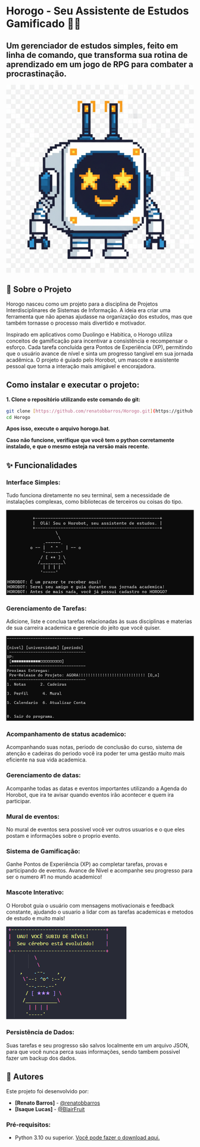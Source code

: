 # Horogo - Seu Assistente de Estudos Gamificado 🤖✨
## Um gerenciador de estudos simples, feito em linha de comando, que transforma sua rotina de aprendizado em um jogo de RPG para combater a procrastinação.

![Ilustração do Mascote Horobot](./HOROGO/Source/Horobot.png)

## 📜 Sobre o Projeto
Horogo nasceu como um projeto para a disciplina de Projetos Interdisciplinares de Sistemas de Informação. A ideia era criar uma ferramenta que não apenas ajudasse na organização dos estudos, mas que também tornasse o processo mais divertido e motivador.

Inspirado em aplicativos como Duolingo e Habitica, o Horogo utiliza conceitos de gamificação para incentivar a consistência e recompensar o esforço. Cada tarefa concluída gera Pontos de Experiência (XP), permitindo que o usuário avance de nível e sinta um progresso tangível em sua jornada acadêmica. O projeto é guiado pelo Horobot, um mascote e assistente pessoal que torna a interação mais amigável e encorajadora.

## Como instalar e executar o projeto:

**1. Clone o repositório utilizando este comando do git:**
```bash
git clone [https://github.com/renatobbarros/Horogo.git](https://github.com/renatobbarros/Horogo.git)
cd Horogo
```
**Apos isso, execute o arquivo horogo.bat**.

**Caso não funcione, verifique que você tem o python corretamente instalado, e que o mesmo esteja na versão mais recente.**

## ✨ Funcionalidades

### Interface Simples:
Tudo funciona diretamente no seu terminal, sem a necessidade de instalações complexas, como bibliotecas de terceiros ou coisas do tipo.

![Introdução do Programa](./HOROGO/Source/introducao.png)

### Gerenciamento de Tarefas:
Adicione, liste e conclua tarefas relacionadas às suas disciplinas e materias de sua carreira academica e gerencie do jeito que você quiser.

![Menu](./HOROGO/Source/menu.png)

### Acompanhamento de status academico: 
Acompanhando suas notas, periodo de conclusão do curso, sistema de atenção e cadeiras do periodo você ira poder ter uma gestão muito mais eficiente na sua vida academica.

### Gerenciamento de datas:
Acompanhe todas as datas e eventos importantes utilizando a Agenda do Horobot, que ira te avisar quando eventos irão acontecer e quem ira participar.

### Mural de eventos:
No mural de eventos sera possivel você ver outros usuarios e o que eles postam e informações sobre o proprio evento.

### Sistema de Gamificação:
Ganhe Pontos de Experiência (XP) ao completar tarefas, provas e participando de eventos.
Avance de Nível e acompanhe seu progresso para ser o numero #1 no mundo academico!

### Mascote Interativo:
O Horobot guia o usuário com mensagens motivacionais e feedback constante, ajudando o usuario a lidar com as tarefas academicas e metodos de estudo e muito mais!

![Menu](./HOROGO/Source/horobot%20exemplo.png)

### Persistência de Dados:
Suas tarefas e seu progresso são salvos localmente em um arquivo JSON, para que você nunca perca suas informações, sendo tambem possivel fazer um backup dos dados.

## 👥 Autores

Este projeto foi desenvolvido por:

* **[Renato Barros]** - [@renatobbarros](https://github.com/renatobbarros)
* **[Isaque Lucas]** - [@BlairFruit](https://github.com/BlairFruit)


### Pré-requisitos:
- Python 3.10 ou superior.
[Você pode fazer o download aqui.](https://www.python.org/downloads/)


